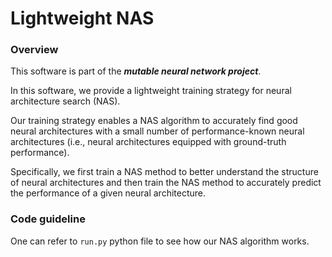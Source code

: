 # Lightweight NAS
### Overview
This software is part of the ***mutable neural network project***.

In this software, we provide a lightweight training strategy for neural architecture search (NAS). 

Our training strategy enables a NAS algorithm to accurately find good neural architectures with a small number of performance-known neural architectures (i.e., neural architectures equipped with ground-truth performance).

Specifically, we first train a NAS method to better understand the structure of neural architectures and then train the NAS method to accurately predict the performance of a given neural architecture.


### Code guideline

One can refer to ```run.py``` python file to see how our NAS algorithm works.
